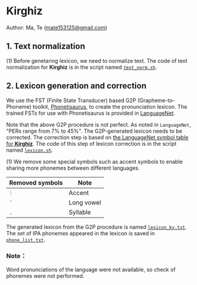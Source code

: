 # Kirghiz
Author: Ma, Te (mate153125@gmail.com)
## 1. Text normalization 

(1) Before genetaring lexicon, we need to normalize text. The code of text normalization for __Kirghiz__ is in the script named [`text_norm.sh`](text_norm.sh).

## 2. Lexicon generation and correction

We use the FST (Finite State Transducer) based G2P (Grapheme-to-Phoneme) toolkit, [Phonetisaurus](https://github.com/AdolfVonKleist/Phonetisaurus), to create the pronunciation lexicon. The trained FSTs for use with Phonetisaurus is provided in [LanguageNet](https://github.com/uiuc-sst/g2ps#languagenet-grapheme-to-phoneme-transducers).

Note that the above G2P procedure is not perfect. As noted in `LanguageNet`, "PERs range from 7% to 45%".
The G2P-generated lexicon needs to be corrected. The correction step is based on [the LanguageNet symbol table for __Kirghiz__](https://github.com/uiuc-sst/g2ps/blob/masterKirghiz/Kirghiz_Cyrillic_wikipedia_symboltable.html). The code of this step of lexicon correction is in the script named [`lexicon.sh`](lexicon.sh).

(1) We remove some special symbols such as accent symbols to enable sharing more phonemes between different languages.

| Removed symbols | Note |
| ------ | ------ |
| `ː` | Accent | 
| `ˈ` | Long vowel |
| `ˌ` | Syllable |

The generated lexicon from the G2P procedure is named [`lexicon_ky.txt`](https://cat-ckpt.oss-cn-beijing.aliyuncs.com/cat-multilingual/cv-lang10/dict/ky/lexicon_ky.txt). The set of IPA phonemes appeared in the lexicon is saved in [`phone_list.txt`](https://cat-ckpt.oss-cn-beijing.aliyuncs.com/cat-multilingual/cv-lang10/dict/ky/phone_list.txt).

### Note：
Word pronunciations of the language were not available, so check of phonemes were not performed.